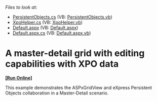 <!-- default file list -->
*Files to look at*:

* [PersistentObjects.cs](./CS/App_Code/PersistentObjects.cs) (VB: [PersistentObjects.vb](./VB/App_Code/PersistentObjects.vb))
* [XpoHelper.cs](./CS/App_Code/XpoHelper.cs) (VB: [XpoHelper.vb](./VB/App_Code/XpoHelper.vb))
* [Default.aspx](./CS/Default.aspx) (VB: [Default.aspx](./VB/Default.aspx))
* [Default.aspx.cs](./CS/Default.aspx.cs) (VB: [Default.aspx.vb](./VB/Default.aspx.vb))
<!-- default file list end -->
# A master-detail grid with editing capabilities with XPO data
<!-- run online -->
**[[Run Online]](https://codecentral.devexpress.com/e418/)**
<!-- run online end -->


<p>This example demonstrates the ASPxGridView and eXpress Persistent Objects collaboration in a Master-Detail scenario.</p>

<br/>


